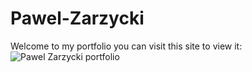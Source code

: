 # Pawel-Zarzycki
Welcome to my portfolio you can visit this site to view it: ![Pawel Zarzycki portfolio ](https://zazulec.github.io/Pawel-Zarzycki/)
